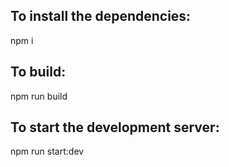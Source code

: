 ## To install the dependencies:
npm i

## To build:
npm run build

## To start the development server:
npm run start:dev
